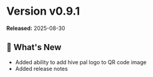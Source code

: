 # Version v0.9.1 
**Released:** 2025-08-30

## 🚀 What's New

- Added ability to add hive pal logo to QR code image
- Added release notes